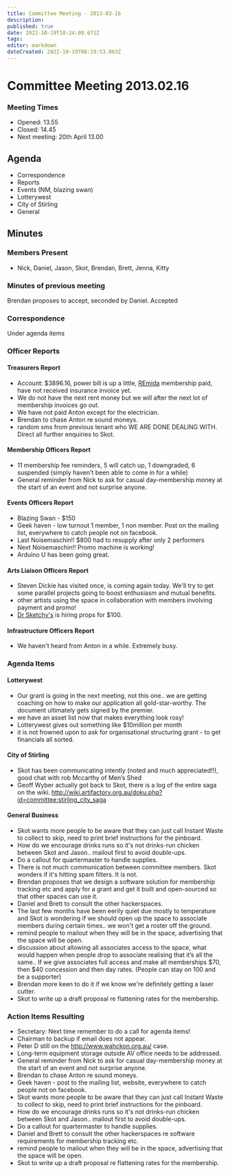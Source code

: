 ```yaml
---
title: Committee Meeting - 2013-03-16
description: 
published: true
date: 2022-10-19T10:24:09.671Z
tags: 
editor: markdown
dateCreated: 2022-10-19T08:19:53.063Z
---
```


# Committee Meeting 2013.02.16

### Meeting Times

-   Opened: 13.55
-   Closed: 14.45
-   Next meeting: 20th April 13.00

## Agenda

-   Correspondence
-   Reports
-   Events (NM, blazing swan)
-   Lotterywest
-   City of Stirling
-   General

## Minutes

### Members Present

-   Nick, Daniel, Jason, Skot, Brendan, Brett, Jenna, Kitty

### Minutes of previous meeting

Brendan proposes to accept, seconded by Daniel. Accepted

### Correspondence

Under agenda items

### Officer Reports

#### Treasurers Report

-   Account: \$3896.16, power bill is up a little, [REmida](/REmida) membership paid, have not received insurance invoice yet.
-   We do not have the next rent money but we will after the next lot of membership invoices go out.
-   We have not paid Anton except for the electrician.
-   Brendan to chase Anton re sound moneys.
-   random sms from previous tenant who WE ARE DONE DEALING WITH. Direct all further enquiries to Skot.

#### Membership Officers Report

-   11 membership fee reminders, 5 will catch up, 1 downgraded, 6 suspended (simply haven’t been able to come in for a while)
-   General reminder from Nick to ask for casual day-membership money at the start of an event and not surprise anyone.

#### Events Officers Report

-   Blazing Swan - \$150
-   Geek haven - low turnout 1 member, 1 non member. Post on the mailing list, everywhere to catch people not on facebook.
-   Last Noisemaschin!! \$800 had to resupply after only 2 performers
-   Next Noisemaschin!! Promo machine is working!
-   Arduino U has been going great.

#### Arts Liaison Officers Report

-   Steven Dickie has visited once, is coming again today. We'll try to get some parallel projects going to boost enthusiasm and mutual benefits.
-   other artists using the space in collaboration with members involving payment and promo!
-   [Dr Sketchy's](http://www.drsketchyperth.com.au/) is hiring props for \$100.

#### Infrastructure Officers Report

-   We haven't heard from Anton in a while. Extremely busy.

### Agenda Items

#### Lotterywest

-   Our grant is going in the next meeting, not this one.. we are getting coaching on how to make our application all gold-star-worthy. The document ultimately gets signed by the premier.
-   we have an asset list now that makes everything look rosy!
-   Lotterywest gives out something like \$10million per month
-   it is not frowned upon to ask for organisational structuring grant - to get financials all sorted.

#### City of Stirling

-   Skot has been communicating intently (noted and much appreciated!!), good chat with rob Mccarthy of Men’s Shed
-   Geoff Wyber actually got back to Skot, there is a log of the entire saga on the wiki. <http://wiki.artifactory.org.au/doku.php?id=committee:stirling_city_saga>

#### General Business

-   Skot wants more people to be aware that they can just call Instant Waste to collect to skip, need to print brief instructions for the pinboard.
-   How do we encourage drinks runs so it's not drinks-run chicken between Skot and Jason.. mailout first to avoid double-ups.
-   Do a callout for quartermaster to handle supplies.
-   There is not much communication between committee members. Skot wonders if it's hitting spam filters. It is not.
-   Brendan proposes that we design a software solution for membership tracking etc and apply for a grant and get it built and open-sourced so that other spaces can use it.
-   Daniel and Brett to consult the other hackerspaces.
-   The last few months have been eerily quiet due mostly to temperature and Skot is wondering if we should open up the space to associate members during certain times.. we won't get a roster off the ground.
-   remind people to mailout when they will be in the space, advertising that the space will be open.
-   discussion about allowing all associates access to the space, what would happen when people drop to associate realising that it’s all the same.. If we give associates full access and make all memberships \$70, then \$40 concession and then day rates. (People can stay on 100 and be a supporter)
-   Brendan more keen to do it if we know we're definitely getting a laser cutter.
-   Skot to write up a draft proposal re flattening rates for the membership.

### Action Items Resulting

-   Secretary: Next time remember to do a call for agenda items!
-   Chairman to backup if email does not appear.
-   Peter D still on the <http://www.wahckon.org.au/> case.
-   Long-term equipment storage outside AV office needs to be addressed.
-   General reminder from Nick to ask for casual day-membership money at the start of an event and not surprise anyone.
-   Brendan to chase Anton re sound moneys.
-   Geek haven - post to the mailing list, website, everywhere to catch people not on facebook.
-   Skot wants more people to be aware that they can just call Instant Waste to collect to skip, need to print brief instructions for the pinboard.
-   How do we encourage drinks runs so it's not drinks-run chicken between Skot and Jason.. mailout first to avoid double-ups.
-   Do a callout for quartermaster to handle supplies.
-   Daniel and Brett to consult the other hackerspaces re software requirements for membership tracking etc.
-   remind people to mailout when they will be in the space, advertising that the space will be open.
-   Skot to write up a draft proposal re flattening rates for the membership.
